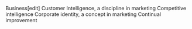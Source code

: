 Business[edit]
Customer Intelligence, a discipline in marketing
Competitive intelligence
Corporate identity, a concept in marketing
Continual improvement
